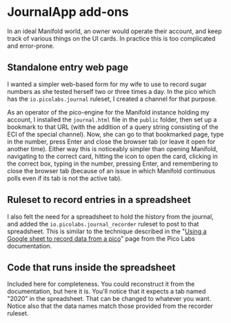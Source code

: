 # JournalApp add-ons

In an ideal Manifold world, an owner would operate their account,
and keep track of various things on the UI cards.
In practice this is too complicated and error-prone.

## Standalone entry web page

I wanted a simpler web-based form for my wife to use to record sugar numbers as she tested herself two or three times a day.
In the pico which has the `io.picolabs.journal` ruleset, I created a channel for that purpose.

As an operator of the pico-engine for the Manifold instance holding my account,
I installed the `journal.html` file in the `public` folder,
then set up a bookmark to that URL (with the addition of a query string
consisting of the ECI of the special channel).
Now, she can go to that bookmarked page, type in the number, 
press Enter and close the browser tab (or leave it open for another time).
Either way this is noticeably simpler than opening Manifold,
navigating to the correct card, hitting the icon to open the card,
clicking in the correct box, typing in the number, pressing Enter,
and remembering to close the browser tab (because of an issue in which Manifold continuous polls
even if its tab is not the active tab).

## Ruleset to record entries in a spreadsheet

I also felt the need for a spreadsheet to hold the history from the journal,
and added the `io.picolabs.journal_recorder` ruleset to post to that spreadsheet.
This is similar to the technique described in the
"[Using a Google sheet to record data from a pico](https://picolabs.atlassian.net/wiki/spaces/docs/pages/650182695/Using+a+Google+sheet+to+record+data+from+a+pico)"
page from the Pico Labs documentation.

## Code that runs inside the spreadsheet

Included here for completeness. You could reconstruct it from the documentation, but here it is.
You'll notice that it expects a tab named "2020" in the spreadsheet.
That can be changed to whatever you want.
Notice also that the data names match those provided from the recorder ruleset.
